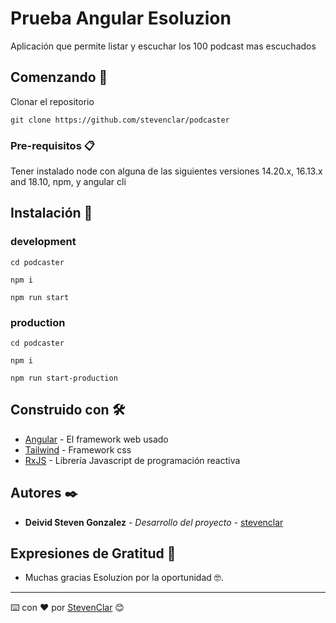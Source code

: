 # Prueba Angular Esoluzion

Aplicación que permite listar y escuchar los 100 podcast mas escuchados

## Comenzando 🚀

Clonar el repositorio
```
git clone https://github.com/stevenclar/podcaster
```

### Pre-requisitos 📋

Tener instalado node con alguna de las siguientes versiones 14.20.x, 16.13.x and 18.10, npm, y angular cli

## Instalación 🔧

### development

```
cd podcaster
```

```
npm i
```

```
npm run start
```

### production

```
cd podcaster
```

```
npm i
```

```
npm run start-production 
```

## Construido con 🛠️

* [Angular](https://angular.io/docs/) - El framework web usado
* [Tailwind](https://tailwindcss.com/docs/) - Framework css
* [RxJS](https://rxjs.dev/api/) - Librería Javascript de programación reactiva

## Autores ✒️

* **Deivid Steven Gonzalez** - *Desarrollo del proyecto* - [stevenclar](https://github.com/stevenclar)
## Expresiones de Gratitud 🎁

* Muchas gracias Esoluzion por la oportunidad 🤓.

---
⌨️ con ❤️ por [StevenClar](https://github.com/stevenclar) 😊